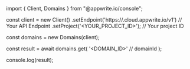import { Client, Domains } from "@appwrite.io/console";

const client = new Client()
    .setEndpoint('https://<REGION>.cloud.appwrite.io/v1') // Your API Endpoint
    .setProject('<YOUR_PROJECT_ID>'); // Your project ID

const domains = new Domains(client);

const result = await domains.get(
    '<DOMAIN_ID>' // domainId
);

console.log(result);
